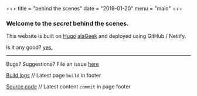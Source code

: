 +++
title = "behind the scenes"
date = "2019-01-20"
menu = "main"
+++

### Welcome to the _secret_ behind the scenes.

This website is built on [Hugo](https://gohugo.io/) 
[alaGeek](https://themes.gohugo.io/hugo-alageek-theme/) 
and deployed using GitHub / Netlify.

Is it any good? [yes.](https://news.ycombinator.com/item?id=3067434)

***

Bugs? Suggestions? File an issue [here](https://github.com/andrejusk/andrejusk.github.io/issues/new)

[Build logs](https://app.netlify.com/sites/goofy-feynman-78d8ed/deploys) //
Latest page `build` in footer

[Source code](https://github.com/andrejusk/andrejusk.github.io) //
Latest content `commit` in page footer